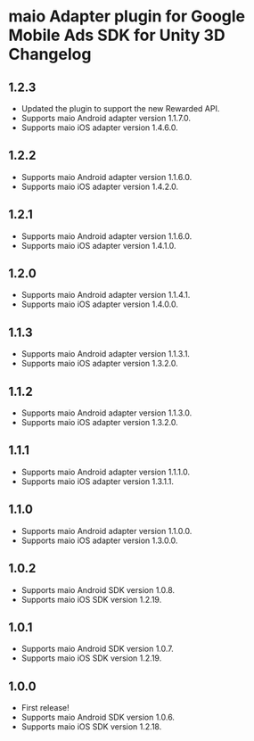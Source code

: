 # maio Adapter plugin for Google Mobile Ads SDK for Unity 3D Changelog

## 1.2.3
- Updated the plugin to support the new Rewarded API.
- Supports maio Android adapter version 1.1.7.0.
- Supports maio iOS adapter version 1.4.6.0.

## 1.2.2
- Supports maio Android adapter version 1.1.6.0.
- Supports maio iOS adapter version 1.4.2.0.

## 1.2.1
- Supports maio Android adapter version 1.1.6.0.
- Supports maio iOS adapter version 1.4.1.0.

## 1.2.0
- Supports maio Android adapter version 1.1.4.1.
- Supports maio iOS adapter version 1.4.0.0.

## 1.1.3
- Supports maio Android adapter version 1.1.3.1.
- Supports maio iOS adapter version 1.3.2.0.

## 1.1.2
- Supports maio Android adapter version 1.1.3.0.
- Supports maio iOS adapter version 1.3.2.0.

## 1.1.1
- Supports maio Android adapter version 1.1.1.0.
- Supports maio iOS adapter version 1.3.1.1.

## 1.1.0
- Supports maio Android adapter version 1.1.0.0.
- Supports maio iOS adapter version 1.3.0.0.

## 1.0.2
- Supports maio Android SDK version 1.0.8.
- Supports maio iOS SDK version 1.2.19.

## 1.0.1
- Supports maio Android SDK version 1.0.7.
- Supports maio iOS SDK version 1.2.19.

## 1.0.0
- First release!
- Supports maio Android SDK version 1.0.6.
- Supports maio iOS SDK version 1.2.18.
